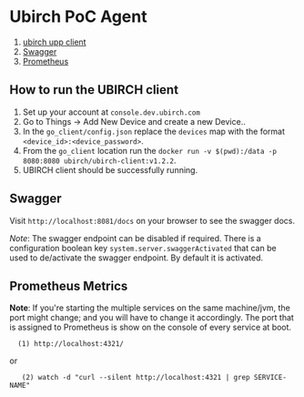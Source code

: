 # Ubirch PoC Agent

1. [ubirch upp client](#how-to-run-the-ubirch-client)
2. [Swagger](#swagger)
3. [Prometheus](#prometheus-metrics)

## How to run the UBIRCH client

1. Set up your account at `console.dev.ubirch.com`
2. Go to Things -> Add New Device and create a new Device..
3. In the `go_client/config.json` replace the `devices` map with the format `<device_id>:<device_password>`.
4. From the `go_client` location run the `docker run -v $(pwd):/data -p 8080:8080 ubirch/ubirch-client:v1.2.2`.
5. UBIRCH client should be successfully running.

## Swagger

Visit `http://localhost:8081/docs` on your browser to see the swagger docs.

_Note_: The swagger endpoint can be disabled if required. There is a configuration boolean key `system.server.swaggerActivated` that can be used to de/activate the swagger endpoint. By default it is activated.

## Prometheus Metrics

**Note**: If you're starting the multiple services on the same machine/jvm, the port might change; and
you will have to change it accordingly. The port that is assigned to Prometheus is show on the console of
every service at boot.

```
  (1) http://localhost:4321/
```

or

```  
   (2) watch -d "curl --silent http://localhost:4321 | grep SERVICE-NAME"
```
